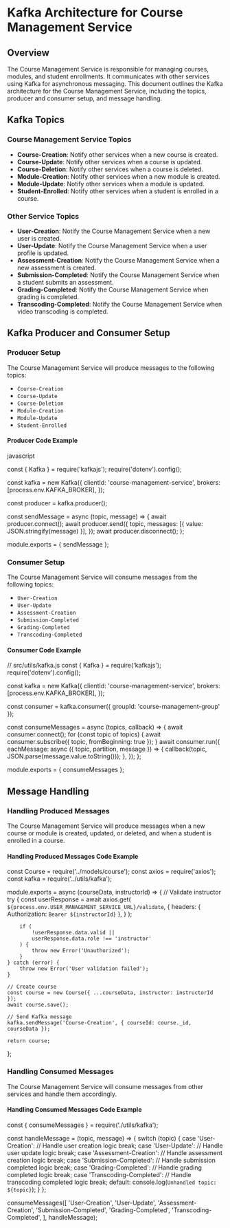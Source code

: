 # Kafka Architecture for Course Management Service

## Overview

The Course Management Service is responsible for managing courses, modules, and student enrollments. It communicates with other services using Kafka for asynchronous messaging. This document outlines the Kafka architecture for the Course Management Service, including the topics, producer and consumer setup, and message handling.

## Kafka Topics

### Course Management Service Topics

- **Course-Creation**: Notify other services when a new course is created.
- **Course-Update**: Notify other services when a course is updated.
- **Course-Deletion**: Notify other services when a course is deleted.
- **Module-Creation**: Notify other services when a new module is created.
- **Module-Update**: Notify other services when a module is updated.
- **Student-Enrolled**: Notify other services when a student is enrolled in a course.

### Other Service Topics

- **User-Creation**: Notify the Course Management Service when a new user is created.
- **User-Update**: Notify the Course Management Service when a user profile is updated.
- **Assessment-Creation**: Notify the Course Management Service when a new assessment is created.
- **Submission-Completed**: Notify the Course Management Service when a student submits an assessment.
- **Grading-Completed**: Notify the Course Management Service when grading is completed.
- **Transcoding-Completed**: Notify the Course Management Service when video transcoding is completed.

## Kafka Producer and Consumer Setup

### Producer Setup

The Course Management Service will produce messages to the following topics:

- `Course-Creation`
- `Course-Update`
- `Course-Deletion`
- `Module-Creation`
- `Module-Update`
- `Student-Enrolled`

#### Producer Code Example

javascript

const { Kafka } = require('kafkajs');
require('dotenv').config();

const kafka = new Kafka({
    clientId: 'course-management-service',
    brokers: [process.env.KAFKA_BROKER],
});

const producer = kafka.producer();

const sendMessage = async (topic, message) => {
    await producer.connect();
    await producer.send({
        topic,
        messages: [{ value: JSON.stringify(message) }],
    });
    await producer.disconnect();
};

module.exports = { sendMessage };

### Consumer Setup
The Course Management Service will consume messages from the following topics:

- `User-Creation`
- `User-Update`
- `Assessment-Creation`
- `Submission-Completed`
- `Grading-Completed`
- `Transcoding-Completed`

#### Consumer Code Example
// src/utils/kafka.js
const { Kafka } = require('kafkajs');
require('dotenv').config();

const kafka = new Kafka({
    clientId: 'course-management-service',
    brokers: [process.env.KAFKA_BROKER],
});

const consumer = kafka.consumer({ groupId: 'course-management-group' });

const consumeMessages = async (topics, callback) => {
    await consumer.connect();
    for (const topic of topics) {
        await consumer.subscribe({ topic, fromBeginning: true });
    }
    await consumer.run({
        eachMessage: async ({ topic, partition, message }) => {
            callback(topic, JSON.parse(message.value.toString()));
        },
    });
};

module.exports = { consumeMessages };

## Message Handling

### Handling Produced Messages

The Course Management Service will produce messages when a new course or module is created, updated, or deleted, and when a student is enrolled in a course.

#### Handling Produced Messages Code Example

const Course = require('../models/course');
const axios = require('axios');
const kafka = require('../utils/kafka');

module.exports = async (courseData, instructorId) => {
    // Validate instructor
    try {
        const userResponse = await axios.get(
            `${process.env.USER_MANAGEMENT_SERVICE_URL}/validate`,
            {
                headers: { Authorization: `Bearer ${instructorId}` },
            }
        );

        if (
            !userResponse.data.valid ||
            userResponse.data.role !== 'instructor'
        ) {
            throw new Error('Unauthorized');
        }
    } catch (error) {
        throw new Error('User validation failed');
    }

    // Create course
    const course = new Course({ ...courseData, instructor: instructorId });
    await course.save();

    // Send Kafka message
    kafka.sendMessage('Course-Creation', { courseId: course._id, courseData });

    return course;
};

### Handling Consumed Messages

The Course Management Service will consume messages from other services and handle them accordingly.


#### Handling Consumed Messages Code Example

const { consumeMessages } = require('./utils/kafka');

const handleMessage = (topic, message) => {
    switch (topic) {
        case 'User-Creation':
            // Handle user creation logic
            break;
        case 'User-Update':
            // Handle user update logic
            break;
        case 'Assessment-Creation':
            // Handle assessment creation logic
            break;
        case 'Submission-Completed':
            // Handle submission completed logic
            break;
        case 'Grading-Completed':
            // Handle grading completed logic
            break;
        case 'Transcoding-Completed':
            // Handle transcoding completed logic
            break;
        default:
            console.log(`Unhandled topic: ${topic}`);
    }
};

consumeMessages([
    'User-Creation',
    'User-Update',
    'Assessment-Creation',
    'Submission-Completed',
    'Grading-Completed',
    'Transcoding-Completed',
], handleMessage);